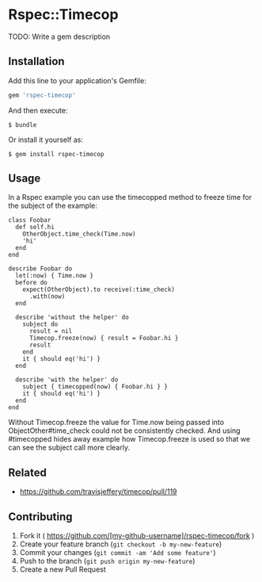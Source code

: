 # Rspec::Timecop

TODO: Write a gem description

## Installation

Add this line to your application's Gemfile:

```ruby
gem 'rspec-timecop'
```

And then execute:

    $ bundle

Or install it yourself as:

    $ gem install rspec-timecop

## Usage

In a Rspec example you can use the timecopped method to freeze time for the
subject of the example:

```
class Foobar
  def self.hi
    OtherObject.time_check(Time.now)
    'hi'
  end
end

describe Foobar do
  let(:now) { Time.now }
  before do
    expect(OtherObject).to receive(:time_check)
      .with(now)
  end

  describe 'without the helper' do
    subject do
      result = nil
      Timecop.freeze(now) { result = Foobar.hi }
      result
    end
    it { should eq('hi') }
  end

  describe 'with the helper' do
    subject { timecopped(now) { Foobar.hi } }
    it { should eq('hi') }
  end
end
```

Without Timecop.freeze the value for Time.now being passed into ObjectOther#time_check could not be consistently checked.
And using #timecopped hides away example how Timecop.freeze is used so that we can see the subject call more clearly.

## Related
* https://github.com/travisjeffery/timecop/pull/119

## Contributing

1. Fork it ( https://github.com/[my-github-username]/rspec-timecop/fork )
2. Create your feature branch (`git checkout -b my-new-feature`)
3. Commit your changes (`git commit -am 'Add some feature'`)
4. Push to the branch (`git push origin my-new-feature`)
5. Create a new Pull Request
